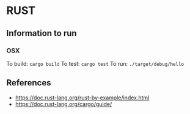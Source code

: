 # RUST

## Information to run

### OSX

To build: `cargo build`
To test: `cargo test`
To run: `./target/debug/hello`


## References
- https://doc.rust-lang.org/rust-by-example/index.html
- https://doc.rust-lang.org/cargo/guide/